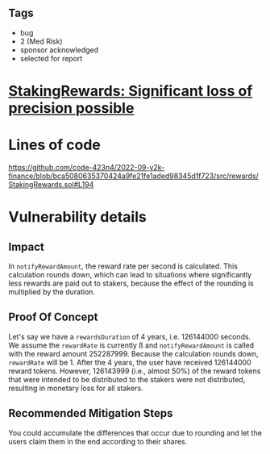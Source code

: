 ## Tags

- bug
- 2 (Med Risk)
- sponsor acknowledged
- selected for report

# [StakingRewards: Significant loss of precision possible](https://github.com/code-423n4/2022-09-y2k-finance-findings/issues/225) 

# Lines of code

https://github.com/code-423n4/2022-09-y2k-finance/blob/bca5080635370424a9fe21fe1aded98345d1f723/src/rewards/StakingRewards.sol#L194


# Vulnerability details

## Impact
In `notifyRewardAmount`, the reward rate per second is calculated. This calculation rounds down, which can lead to situations where significantly less rewards are paid out to stakers, because the effect of the rounding is multiplied by the duration.

## Proof Of Concept
Let's say we have a `rewardsDuration` of 4 years, i.e. 126144000 seconds. We assume the `rewardRate` is currently ß and `notifyRewardAmount` is called with the reward amount 252287999. Because the calculation rounds down, `rewardRate` will be 1.
After the 4 years, the user have received 126144000 reward tokens. However, 126143999 (i.e., almost 50%) of the reward tokens that were intended to be distributed to the stakers were not distributed, resulting in monetary loss for all stakers.

## Recommended Mitigation Steps
You could accumulate the differences that occur due to rounding and let the users claim them in the end according to their shares.